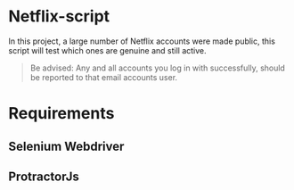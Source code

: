 # Netflix-script
In this project, a large number of Netflix accounts were made public, this script will test which ones are genuine and still active. 

<blockquote>Be advised: Any and all accounts you log in with successfully, should be reported to that email accounts user.</blockquote>

# Requirements
## Selenium Webdriver
## ProtractorJs
